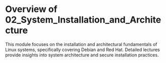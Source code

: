 # Overview of 02_System_Installation_and_Architecture
This module focuses on the installation and architectural fundamentals of Linux systems, specifically covering Debian and Red Hat. Detailed lectures provide insights into system architecture and secure installation practices.